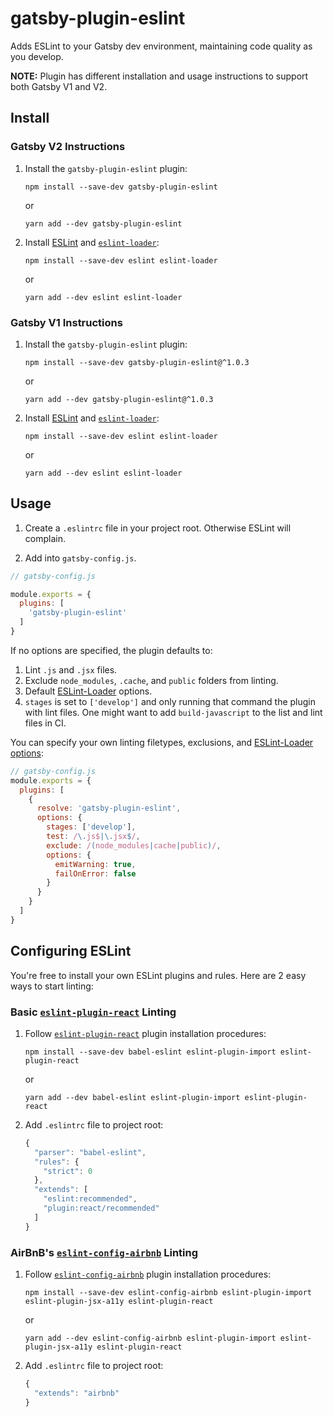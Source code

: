 # gatsby-plugin-eslint

Adds ESLint to your Gatsby dev environment, maintaining code quality as you develop.

**NOTE:** Plugin has different installation and usage instructions to support both Gatsby V1 and V2.

## Install
### Gatsby V2 Instructions

1. Install the `gatsby-plugin-eslint` plugin:

    `npm install --save-dev gatsby-plugin-eslint`

    or

    `yarn add --dev gatsby-plugin-eslint`

2. Install [ESLint](https://eslint.org/) and [`eslint-loader`](https://github.com/webpack-contrib/eslint-loader):

    `npm install --save-dev eslint eslint-loader`

    or

    `yarn add --dev eslint eslint-loader`

### Gatsby V1 Instructions
1. Install the `gatsby-plugin-eslint` plugin:

    `npm install --save-dev gatsby-plugin-eslint@^1.0.3`

    or

    `yarn add --dev gatsby-plugin-eslint@^1.0.3`

2. Install [ESLint](https://eslint.org/) and [`eslint-loader`](https://github.com/webpack-contrib/eslint-loader):

    `npm install --save-dev eslint eslint-loader`

    or

    `yarn add --dev eslint eslint-loader`

## Usage

1. Create a `.eslintrc` file in your project root. Otherwise ESLint will complain.

2. Add into `gatsby-config.js`.

```javascript
// gatsby-config.js

module.exports = {
  plugins: [
    'gatsby-plugin-eslint'
  ]
}
```

If no options are specified, the plugin defaults to:

1. Lint `.js` and `.jsx` files.
2. Exclude `node_modules`, `.cache`, and `public` folders from linting.
3. Default [ESLint-Loader](https://github.com/webpack-contrib/eslint-loader#options) options.
4. `stages` is set to `['develop']` and only running that command the plugin with lint files.
   One might want to add `build-javascript` to the list and lint files in CI.

You can specify your own linting filetypes, exclusions, and [ESLint-Loader options](https://github.com/webpack-contrib/eslint-loader#options):

```javascript
// gatsby-config.js
module.exports = {
  plugins: [
    {
      resolve: 'gatsby-plugin-eslint',
      options: {
        stages: ['develop'],
        test: /\.js$|\.jsx$/,
        exclude: /(node_modules|cache|public)/,
        options: {
          emitWarning: true,
          failOnError: false
        }
      }
    }
  ]
}
```

## Configuring ESLint

You're free to install your own ESLint plugins and rules. Here are 2 easy ways to start linting:

### Basic [`eslint-plugin-react`](https://github.com/yannickcr/eslint-plugin-react) Linting

1. Follow [`eslint-plugin-react`](https://github.com/yannickcr/eslint-plugin-react) plugin installation procedures:

    `npm install --save-dev babel-eslint eslint-plugin-import eslint-plugin-react`

    or

    `yarn add --dev babel-eslint eslint-plugin-import eslint-plugin-react`

2. Add `.eslintrc` file to project root:

    ```javascript
    {
      "parser": "babel-eslint",
      "rules": {
        "strict": 0
      },
      "extends": [
        "eslint:recommended",
        "plugin:react/recommended"
      ]
    }
    ```

### AirBnB's [`eslint-config-airbnb`](https://www.npmjs.com/package/eslint-config-airbnb) Linting

1. Follow [`eslint-config-airbnb`](https://www.npmjs.com/package/eslint-config-airbnb) plugin installation procedures:

    `npm install --save-dev eslint-config-airbnb eslint-plugin-import eslint-plugin-jsx-a11y eslint-plugin-react`

    or

    `yarn add --dev eslint-config-airbnb eslint-plugin-import eslint-plugin-jsx-a11y eslint-plugin-react`

2. Add `.eslintrc` file to project root:

    ```javascript
    {
      "extends": "airbnb"
    }
    ```
